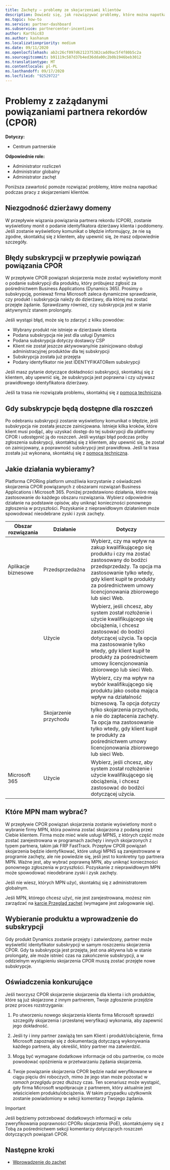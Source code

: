 ```yaml
---
title: Zachęty — problemy ze skojarzeniami klientów
description: Dowiedz się, jak rozwiązywać problemy, które można napotkać podczas pracy z żądanymi skojarzeniami klientów z systemem CPOR.
ms.topic: how-to
ms.service: partner-dashboard
ms.subservice: partnercenter-incentives
author: Karthic83
ms.author: kashanum
ms.localizationpriority: medium
ms.date: 09/11/2020
ms.openlocfilehash: ab2c26cf097d6212375382cadd9ac5f4f80b5c2a
ms.sourcegitcommit: b91119c587d37b4ed36dda00c2b0b1946beb3012
ms.translationtype: MT
ms.contentlocale: pl-PL
ms.lasthandoff: 09/17/2020
ms.locfileid: "92529722"
---
```

# <a name="issues-with-claimed-partner-of-record-cpor-customer-associations"></a>Problemy z zażądanymi powiązaniami partnera rekordów (CPOR)

**Dotyczy:**

- Centrum partnerskie

**Odpowiednie role:**

- Administrator rozliczeń
- Administrator globalny
- Administrator zachęt

Poniższa zawartość pomoże rozwiązać problemy, które można napotkać podczas pracy z skojarzeniami klientów.

## <a name="domain-tenant-mismatch"></a>Niezgodność dzierżawy domeny

W przepływie wiązania powiązania partnera rekordu (CPOR), zostanie wyświetlony monit o podanie identyfikatora dzierżawy klienta i poddomeny. Jeśli zostanie wyświetlony komunikat o błędzie informujący, że nie są zgodne, skontaktuj się z klientem, aby upewnić się, że masz odpowiednie szczegóły.

## <a name="subscription-errors-in-the-cpor-association-claim-flow"></a>Błędy subskrypcji w przepływie powiązań powiązania CPOR

W przepływie CPOR powiązań skojarzenia może zostać wyświetlony monit o podanie subskrypcji dla produktu, który próbujesz zgłosić za pośrednictwem Business Applications (Dynamics 365). Prosimy o subskrypcję, ponieważ firma Microsoft zaleca dynamiczne sprawdzanie, czy produkt i subskrypcja należy do dzierżawy, dla której ma zostać przejęte żądanie. Sprawdzamy również, czy subskrypcja jest w stanie aktywnym/z stanem prolongaty.

Jeśli wystąpi błąd, może się to zdarzyć z kilku powodów:

- Wybrany produkt nie istnieje w dzierżawie klienta
- Podana subskrypcja nie jest dla usługi Dynamics
- Podana subskrypcja dotyczy dostawcy CSP
- Klient nie został jeszcze aktywowany/nie zainicjowano obsługi administracyjnej produktów dla tej subskrypcji
- Subskrypcja została już przejęta
- Podany identyfikator nie jest IDENTYFIKATORem subskrypcji

Jeśli masz pytanie dotyczące dokładności subskrypcji, skontaktuj się z klientem, aby upewnić się, że subskrypcja jest poprawna i czy używasz prawidłowego identyfikatora dzierżawy.

Jeśli ta trasa nie rozwiązała problemu, skontaktuj się z [pomocą techniczną](https://partner.microsoft.com/dashboard/support/incentives/servicerequests?category=incentives).

## <a name="when-subscriptions-will-be-available-to-claim"></a>Gdy subskrypcje będą dostępne dla roszczeń

Po odebraniu subskrypcji zostanie wyświetlony komunikat o błędzie, jeśli subskrypcja nie została jeszcze zainicjowana. Istnieje kilka kroków, które klient musi podjąć, aby uzyskać dostęp do tej subskrypcji dla platformy CPOR i udostępnić ją do roszczeń. Jeśli wystąpi błąd podczas próby zgłoszenia subskrypcji, skontaktuj się z klientem, aby upewnić się, że został on zainicjowany, a poprawność subskrypcji jest prawidłowa. Jeśli ta trasa została już wykonana, skontaktuj się z [pomocą techniczną](https://partner.microsoft.com/dashboard/support/incentives/servicerequests?category=incentives).

## <a name="which-activity-do-i-choose"></a>Jakie działania wybieramy?

Platforma CPORing platform umożliwia korzystanie z oświadczeń skojarzenia CPOR powiązanych z obszarami rozwiązań Business Applications i Microsoft 365. Poniżej przedstawiono działania, które mają zastosowanie do każdego obszaru rozwiązania. Wybierz odpowiednie działanie na podstawie opisów, aby uniknąć konieczności ponownego zgłoszenia w przyszłości. Pozyskanie z nieprawidłowym działaniem może spowodować nieodebrane zyski i zysk zachęty.


| Obszar rozwiązania | Działanie | Dotyczy |
| ------ | ----------- | ----------- |
| Aplikacje biznesowe      | Przedsprzedażna   | Wybierz, czy ma wpływ na zakup kwalifikującego się produktu i czy ma zostać zastosowany do bodźci przedsprzedaży. Ta opcja ma zastosowanie tylko wtedy, gdy klient kupił te produkty za pośrednictwem umowy licencjonowania zbiorowego lub sieci Web. |
|    |  Użycie  | Wybierz, jeśli chcesz, aby system został rozłożenie i użycie kwalifikującego się obciążenia, i chcesz zastosować do bodźci dotyczącej użycia. Ta opcja ma zastosowanie tylko wtedy, gdy klient kupił te produkty za pośrednictwem umowy licencjonowania zbiorowego lub sieci Web. |
|    | Skojarzenie przychodu   | Wybierz, czy ma wpływ na wybór kwalifikującego się produktu jako osoba mająca wpływ na działalność biznesową. Ta opcja dotyczy tylko skojarzenia przychodu, a nie do zapłacenia zachęty. Ta opcja ma zastosowanie tylko wtedy, gdy klient kupił te produkty za pośrednictwem umowy licencjonowania zbiorowego lub sieci Web.   |
| Microsoft 365   | Użycie   | Wybierz, jeśli chcesz, aby system został rozłożenie i użycie kwalifikującego się obciążenia, i chcesz zastosować do bodźci dotyczącej użycia. |

## <a name="which-mpn-do-i-choose"></a>Które MPN mam wybrać?

W przepływie CPOR powiązań skojarzenia zostanie wyświetlony monit o wybranie firmy MPN, która powinna zostać skojarzona z podaną przez Ciebie klientem. Firma może mieć wiele usługi MPNS, z których część może zostać zarejestrowana w programach zachęty i innych skojarzonych z typem partnera, takim jak FRP FastTrack. Przepływ CPOR powiązań skojarzenia będzie identyfikować, które usługi MPNS są zarejestrowane w programie zachęty, ale nie powiedzie się, jeśli jest to konkretny typ partnera MPN. Ważne jest, aby wybrać poprawną MPN, aby uniknąć konieczności ponownego zgłoszenia w przyszłości. Pozyskanie z nieprawidłowym MPN może spowodować nieodebrane zyski i zysk zachęty.

Jeśli nie wiesz, których MPN użyć, skontaktuj się z administratorem globalnym.

Jeśli MPN, którego chcesz użyć, nie jest zarejestrowana, możesz nim zarządzać na [karcie Przegląd zachęt](https://partner.microsoft.com/dashboard/incentives/enrollment/summary) (wymagane jest zalogowanie się).

## <a name="choosing-a-product-vs-entering-a-subscription"></a>Wybieranie produktu a wprowadzenie do subskrypcji

Gdy produkt Dynamics zostanie przejęty i zatwierdzony, partner może wyświetlić identyfikator subskrypcji w samym roszczeniu skojarzenia CPOR. Gdy ta subskrypcja jest przejęta, jest ona aktywna lub w stanie prolongaty, ale może istnieć czas na zakończenie subskrypcji, a w oddzielnym wystąpieniu skojarzenia CPOR muszą zostać przejęte nowe subskrypcje.

## <a name="competing-claims"></a>Oświadczenia konkurujące

Jeśli tworzysz CPOR skojarzenie skojarzenia dla klienta i ich produktów, które są już skojarzone z innym partnerem, Twoje zgłoszenie przejdzie przez proces rozstrzygania:

1. Po utworzeniu nowego skojarzenia klienta firma Microsoft sprawdzi szczegóły skojarzenia i przesłanej weryfikacji wykonania, aby zapewnić jego dokładność.

2. Jeśli ty i inny partner zawiążą ten sam Klient i produkt/obciążenie, firma Microsoft zapoznaje się z dokumentacją dotyczącą wykonywania każdego partnera, aby określić, który partner ma zatwierdzić.

3. Mogą być wymagane dodatkowe informacje od obu partnerów, co może powodować opóźnienia w przetwarzaniu żądania skojarzenia.

4. Twoje powiązanie skojarzenia CPOR będzie nadal weryfikowane w ciągu pięciu dni roboczych, mimo że jego stan może pozostać w _ramach przeglądu_ przez dłuższy czas. Ten scenariusz może wystąpić, gdy firma Microsoft współpracuje z partnerem, który aktualnie jest właścicielem produktu/obciążenia. W takim przypadku użytkownik zostanie powiadomiony w sekcji komentarzy Twojego żądania. 

>[!IMPORTANT]
>Jeśli będziemy potrzebować dodatkowych informacji w celu zweryfikowania poprawności CPORu skojarzenia (PoE), skontaktujemy się z Tobą za pośrednictwem sekcji komentarzy dotyczących roszczeń dotyczących powiązań CPOR.

## <a name="next-steps"></a>Następne kroki

- [Wprowadzenie do zachęt](incentives-get-started-intro.md)

